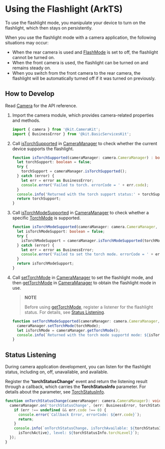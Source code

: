 # Using the Flashlight (ArkTS)
<!--Kit: Camera Kit-->
<!--Subsystem: Multimedia-->
<!--Owner: @qano-->
<!--Designer: @leo_ysl-->
<!--Tester: @xchaosioda-->
<!--Adviser: @zengyawen-->

To use the flashlight mode, you manipulate your device to turn on the flashlight, which then stays on persistently.

When you use the flashlight mode with a camera application, the following situations may occur:

- When the rear camera is used and [FlashMode](../../reference/apis-camera-kit/arkts-apis-camera-e.md#flashmode) is set to off, the flashlight cannot be turned on.
- When the front camera is used, the flashlight can be turned on and remains steady on.
- When you switch from the front camera to the rear camera, the flashlight will be automatically turned off if it was turned on previously.

## How to Develop

Read [Camera](../../reference/apis-camera-kit/arkts-apis-camera.md) for the API reference.

1. Import the camera module, which provides camera-related properties and methods.

    ```ts
    import { camera } from '@kit.CameraKit';
    import { BusinessError } from '@kit.BasicServicesKit';
    ```

2. Call [isTorchSupported](../../reference/apis-camera-kit/arkts-apis-camera-CameraManager.md#istorchsupported11) in [CameraManager](../../reference/apis-camera-kit/arkts-apis-camera-CameraManager.md) to check whether the current device supports the flashlight.

    ```ts
    function isTorchSupported(cameraManager: camera.CameraManager) : boolean {
      let torchSupport: boolean = false;
      try {
        torchSupport = cameraManager.isTorchSupported();
      } catch (error) {
        let err = error as BusinessError;
        console.error('Failed to torch. errorCode = ' + err.code);
      }
      console.info('Returned with the torch support status:' + torchSupport);
      return torchSupport;
    }
    ```

3. Call [isTorchModeSupported](../../reference/apis-camera-kit/arkts-apis-camera-CameraManager.md#istorchmodesupported11) in [CameraManager](../../reference/apis-camera-kit/arkts-apis-camera-CameraManager.md) to check whether a specific [TorchMode](../../reference/apis-camera-kit/arkts-apis-camera-e.md#torchmode11) is supported.

    ```ts
    function isTorchModeSupported(cameraManager: camera.CameraManager, torchMode: camera.TorchMode) : boolean {
      let isTorchModeSupport: boolean = false;
      try {
        isTorchModeSupport = cameraManager.isTorchModeSupported(torchMode);
      } catch (error) {
        let err = error as BusinessError;
        console.error('Failed to set the torch mode. errorCode = ' + err.code);
      }
      return isTorchModeSupport;
    }
    ```

4. Call [setTorchMode](../../reference/apis-camera-kit/arkts-apis-camera-CameraManager.md#settorchmode11) in [CameraManager](../../reference/apis-camera-kit/arkts-apis-camera-CameraManager.md) to set the flashlight mode, and then [getTorchMode](../../reference/apis-camera-kit/arkts-apis-camera-CameraManager.md#gettorchmode11) in [CameraManager](../../reference/apis-camera-kit/arkts-apis-camera-CameraManager.md) to obtain the flashlight mode in use.

    > **NOTE**
    >
    > Before using [getTorchMode](../../reference/apis-camera-kit/arkts-apis-camera-CameraManager.md#gettorchmode11), register a listener for the flashlight status. For details, see [Status Listening](camera-torch-use.md#status-listening).

    ```ts
    function setTorchModeSupported(cameraManager: camera.CameraManager, torchMode: camera.TorchMode) : void {
      cameraManager.setTorchMode(torchMode);
      let isTorchMode = cameraManager.getTorchMode();
      console.info(`Returned with the torch mode supportd mode: ${isTorchMode}`);
    }
    ```


## Status Listening

During camera application development, you can listen for the flashlight status, including on, off, unavailable, and available.  

Register the **'torchStatusChange'** event and return the listening result through a callback, which carries the **TorchStatusInfo** parameter. For details about the parameter, see [TorchStatusInfo](../../reference/apis-camera-kit/arkts-apis-camera-i.md#torchstatusinfo11).


```ts
function onTorchStatusChange(cameraManager: camera.CameraManager): void {
  cameraManager.on('torchStatusChange', (err: BusinessError, torchStatusInfo: camera.TorchStatusInfo) => {
    if (err !== undefined && err.code !== 0) {
      console.error(`Callback Error, errorCode: ${err.code}`);
      return;
    }
    console.info(`onTorchStatusChange, isTorchAvailable: ${torchStatusInfo.isTorchAvailable}, isTorchActive: ${torchStatusInfo.
      isTorchActive}, level: ${torchStatusInfo.torchLevel}`);
  });
}
```
